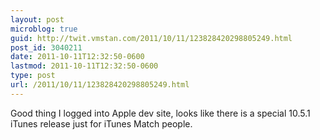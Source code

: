 ```yaml
---
layout: post
microblog: true
guid: http://twit.vmstan.com/2011/10/11/123828420298805249.html
post_id: 3040211
date: 2011-10-11T12:32:50-0600
lastmod: 2011-10-11T12:32:50-0600
type: post
url: /2011/10/11/123828420298805249.html
---
```

Good thing I logged into Apple dev site, looks like there is a special 10.5.1 iTunes release just for iTunes Match people.
